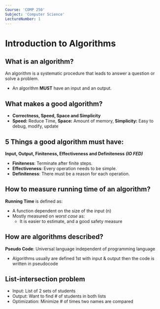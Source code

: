 ```yaml
---
Course: 'COMP 250'
Subject: 'Computer Science'
LectureNumber: 1
---
```

# Introduction to Algorithms

## What is an algorithm?
An algorithm is a systematic procedure that leads to answer a question or solve a problem.
  - An algorithm **MUST** have an input and an output.

## What makes a good algorithm?
- **Correctness, Speed, Space and Simplicity**
- **Speed:** Reduce Time, **Space:** Amount of memory, **Simplicity:** Easy to debug, modify, update

## 5 Things a good algorithm must have:
 **Input, Output, Finiteness, Effectiveness and Definiteness** ***(IO FED)***
- **Finiteness**: Terminate after finite steps.
- **Effectiveness**: Every operation needs to be simple.
- **Definiteness**: There must be a reason for each operation.

## How to measure running time of an algorithm?
**Running Time** is defined as:
- A function dependent on the size of the input (n)
- Mostly measured on _worst case_ as:
  - It is easier to estimate, and a good safety measure

## How are algorithms described?
**Pseudo Code**: Universal language independent of programming language
- Algorithms usually are defined 1st with input & output then the code is written in pseudocode

## List-intersection problem
- Input: List of 2 sets of students
- Output: Want to find # of students in both lists
- Optimization: Minimize # of times two names are compared






```
